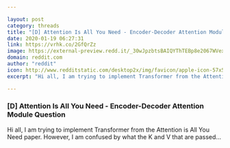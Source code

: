 ```yaml
---

layout: post
category: threads
title: "[D] Attention Is All You Need - Encoder-Decoder Attention Module Question"
date: 2020-01-19 06:27:31
link: https://vrhk.co/2GfQrZz
image: https://external-preview.redd.it/_30wJpzbtsBAIQYThTEBp8e2067WVexM_vG2RbdZfOE.jpg?width=1200&height=628.272251309&auto=webp&s=81de939ed7ee64a80ff1e107878579992ae1175d
domain: reddit.com
author: "reddit"
icon: http://www.redditstatic.com/desktop2x/img/favicon/apple-icon-57x57.png
excerpt: "Hi all, I am trying to implement Transformer from the Attention is All You Need paper. However, I am confused by what the K and V that are passed..."

---
```


### [D] Attention Is All You Need - Encoder-Decoder Attention Module Question

Hi all, I am trying to implement Transformer from the Attention is All You Need paper. However, I am confused by what the K and V that are passed...